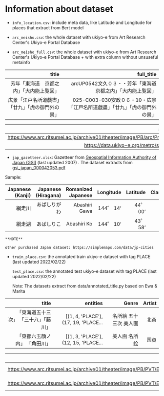 # Information about dataset

- `info_location.csv`: include meta data, like Latitude and Longitude
  for places that extract from Bert model

- `arc_meisho.csv`: the whole dataset with ukiyo-e from Art Research Center's
  Ukiyo-e Portal Database

- `arc_meisho_full.csv`: the whole dataset with ukiyo-e from Art Research Center's
  Ukiyo-e Portal Database + with extra column without unsuseful metainfo

|                    title |                                   full_title |
|-------------------------:|---------------------------------------------:|
|     芳年「東海道　京都之内」「大内能上覧図」 |          arcUP0542文久０３・・芳年「東海道　京都之内」「大内能上覧図」 |
| 広景「江戸名所道戯盡」「廿九」「虎の御門外の景」 | 025-C003-030安政０６・10・広景「江戸名所道戯盡」「廿九」「虎の御門外の景」 |

|                                                                 actual_img_link Japanese |                                                                               thub_img_link | 
|-----------------------------------------------------------------------------------------:|--------------------------------------------------------------------------------------------:|
| https://www.arc.ritsumei.ac.jp/archive01/theater/image/PB/arc/Prints/arcUP/arcUP0542.jpg | https://www.arc.ritsumei.ac.jp/archive01/theater/th_image/PB/arc/Prints/arcUP/arcUP0542.jpg | 
|                                   https://data.ukiyo-e.org/metro/scaled/025-C003-030.jpg |                                      https://data.ukiyo-e.org/metro/scaled/025-C003-030.jpg |

- `jap_gazetteer.xlsx`: Gazetteer
  from [Geospatial Information Authority of Japan (GSI)](https://www.gsi.go.jp/ENGLISH/pape_e300284.html)
  (last updated 2007) . The dataset extracts
  from [gsi_japan_000042053.pdf](https://github.com/Connalia/ai-jan-art/blob/main/doc/!data/gsi_japan_000042053.pdf)

Sample:

| Japanese (Kanji) | Japanese (Hiragana) | Romanized Japanese | Longitude | Latitude | Classification |
|-----------------:|--------------------:|-------------------:|----------:|---------:|---------------:|
|              網走川 |              あばしりがわ |      Abashiri Gawa |  144゜ 14’ |  44゜ 00’ |          River |
|              網走湖 |               あばしりこ |        Abashiri Ko |  144゜ 10’ |  43゜ 58’ |           Lake |

    **NOTE** 

    other purchased Japan dataset: https://simplemaps.com/data/jp-cities

- `train_place.csv`: the annotated train ukiyo-e dataset with tag PLACE (last updated 2022/02/22)

  `test_place.csv`: the annotated test ukiyo-e dataset with tag PLACE (last updated 2022/02/22)

  Note: The datasets extract from data/annotated_title.py based on Ewa & Marita

|               title |                             entities |          Genre | Artist | 
|--------------------:|-------------------------------------:|---------------:|-------:|
| 「東海道五十三次」 「三十八」「藤川」 | [(1, 4, 'PLACE'), (17, 19, 'PLACE... | 名所絵  五十三次  美人画 |     北斎 |  
|     「東都六玉顔ノ内」 「角田川」 | [(1, 3, 'PLACE'), (12, 15, 'PLACE... |       美人画  名所絵 |     国貞 |   

|                                                                            Image URL |                                          Permalink |
|-------------------------------------------------------------------------------------:|---------------------------------------------------:|
| https://www.arc.ritsumei.ac.jp/archive01/theater/image/PB/PVT/Ebi/Prints/Ebi0043.jpg | https://www.dh-jac.net/db/nishikie/Ebi0043/2021d7/ |
| https://www.arc.ritsumei.ac.jp/archive01/theater/image/PB/PVT/Ebi/Prints/Ebi0091.jpg | https://www.dh-jac.net/db/nishikie/Ebi0091/2021d7/ |
